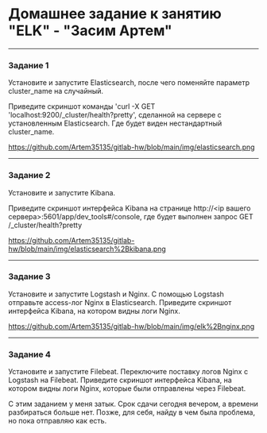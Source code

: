 # Домашнее задание к занятию  "ELK" - "Засим Артем"


---

### Задание 1

Установите и запустите Elasticsearch, после чего поменяйте параметр cluster_name на случайный.

Приведите скриншот команды 'curl -X GET 'localhost:9200/_cluster/health?pretty', сделанной на сервере 
с установленным Elasticsearch. Где будет виден нестандартный cluster_name.

https://github.com/Artem35135/gitlab-hw/blob/main/img/elasticsearch.png

---

### Задание 2

Установите и запустите Kibana.

Приведите скриншот интерфейса Kibana на странице http://<ip вашего сервера>:5601/app/dev_tools#/console, 
где будет выполнен запрос GET /_cluster/health?pretty

https://github.com/Artem35135/gitlab-hw/blob/main/img/elasticsearch%2Bkibana.png

---

### Задание 3

Установите и запустите Logstash и Nginx. С помощью Logstash отправьте access-лог Nginx в Elasticsearch.
Приведите скриншот интерфейса Kibana, на котором видны логи Nginx.

https://github.com/Artem35135/gitlab-hw/blob/main/img/elk%2Bnginx.png

---

### Задание 4

Установите и запустите Filebeat. Переключите поставку логов Nginx с Logstash на Filebeat.
Приведите скриншот интерфейса Kibana, на котором видны логи Nginx, которые были отправлены через Filebeat.

С этим заданием у меня затык. Срок сдачи сегодня вечером, а времени разбираться больше нет. Позже, для себя, найду в чем была проблема,
но пока отправляю как есть.
